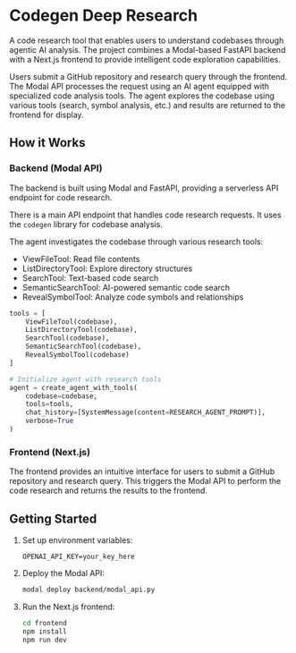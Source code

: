 # Codegen Deep Research

A code research tool that enables users to understand codebases through agentic AI analysis. The project combines a Modal-based FastAPI backend with a Next.js frontend to provide intelligent code exploration capabilities.

Users submit a GitHub repository and research query through the frontend. The Modal API processes the request using an AI agent equipped with specialized code analysis tools. The agent explores the codebase using various tools (search, symbol analysis, etc.) and results are returned to the frontend for display.

## How it Works

### Backend (Modal API)

The backend is built using Modal and FastAPI, providing a serverless API endpoint for code research.

There is a main API endpoint that handles code research requests. It uses the `codegen` library for codebase analysis.

The agent investigates the codebase through various research tools:
- ViewFileTool: Read file contents
- ListDirectoryTool: Explore directory structures
- SearchTool: Text-based code search
- SemanticSearchTool: AI-powered semantic code search
- RevealSymbolTool: Analyze code symbols and relationships

```python
tools = [
    ViewFileTool(codebase),
    ListDirectoryTool(codebase),
    SearchTool(codebase),
    SemanticSearchTool(codebase),
    RevealSymbolTool(codebase)
]

# Initialize agent with research tools
agent = create_agent_with_tools(
    codebase=codebase,
    tools=tools,
    chat_history=[SystemMessage(content=RESEARCH_AGENT_PROMPT)],
    verbose=True
)
```

### Frontend (Next.js)

The frontend provides an intuitive interface for users to submit a GitHub repository and research query. This triggers the Modal API to perform the code research and returns the results to the frontend.

## Getting Started

1. Set up environment variables:
   ```
   OPENAI_API_KEY=your_key_here
   ```

2. Deploy the Modal API:
   ```bash
   modal deploy backend/modal_api.py
   ```

3. Run the Next.js frontend:
   ```bash
   cd frontend
   npm install
   npm run dev
   ```
